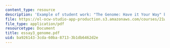 ```yaml
---
content_type: resource
description: 'Example of student work: "The Genome: Have it Your Way" by Hannah Jarrell.'
file: https://ol-ocw-studio-app-production.s3.amazonaws.com/courses/21w-730-5-writing-on-contemporary-issues-imagining-the-future-fall-2007/ba9261433cda60ba87133b1db6462d2e_essay3_genome.pdf
file_type: application/pdf
resourcetype: Document
title: essay3_genome.pdf
uid: ba926143-3cda-60ba-8713-3b1db6462d2e
---
```

